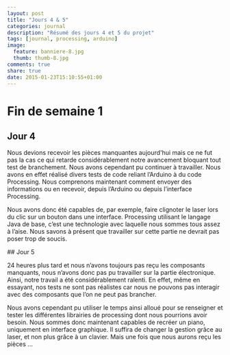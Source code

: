 ```yaml
---
layout: post
title: "Jours 4 & 5"
categories: journal
description: "Résumé des jours 4 et 5 du projet"
tags: [journal, processing, arduino]
image:
  feature: banniere-8.jpg
  thumb: thumb-8.jpg
comments: true
share: true
date: 2015-01-23T15:10:55+01:00
---
```

# Fin de semaine 1

## Jour 4
    
Nous devions recevoir les pièces manquantes aujourd'hui mais ce ne fut pas la cas ce qui retarde considérablement notre avancement bloquant tout test de branchement. Nous avons cependant pu continuer à travailler. Nous avons en effet réalisé divers tests de code reliant l’Arduino à du code Processing. Nous comprenons maintenant comment envoyer des informations ou en recevoir, depuis l’Arduino ou depuis l’interface Processing.

Nous avons donc été capables de, par exemple, faire clignoter le laser lors du clic sur un bouton dans une interface. Processing utilisant le langage Java de base, c’est une technologie avec laquelle nous sommes tous assez à l’aise. Nous savons à présent que travailler sur cette partie ne devrait pas poser trop de soucis.

## Jour 5

24 heures plus tard et nous n’avons toujours pas reçu les composants manquants, nous n’avons donc pas pu travailler sur la partie électronique. Ainsi, notre travail a été considérablement ralenti. En effet, même en essayant, nos tests ne sont pas réalistes car nous ne pouvons pas interagir avec des composants que l’on ne peut pas brancher.

Nous avons cependant pu utiliser le temps ainsi alloué pour se renseigner et tester les différentes librairies de processing dont nous pourrions avoir besoin. Nous sommes donc maintenant capables de recréer un piano, uniquement en interface graphique. Il suffira de changer la gestion grâce au laser, et non plus grâce à un clavier. Mais une fois que nous aurons reçu les pièces ...
